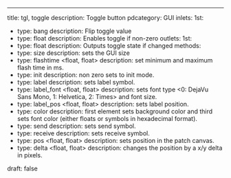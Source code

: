 ---
title: tgl, toggle
description: Toggle button
pdcategory: GUI
inlets:
  1st:
  - type: bang
    description: Flip toggle value
  - type: float
    description: Enables toggle if non-zero
outlets:
  1st:
  - type: float
    description: Outputs toggle state if changed
methods:
- type: size <float>
  description: sets the GUI size
- type: flashtime <float, float>
  description: set minimum and maximum flash time in ms.
- type: init <float>
  description: non zero sets to init mode.
- type: label <symbol>
  description: sets label symbol.
- type: label_font <float, float>
  description: sets font type <0: DejaVu Sans Mono, 1: Helvetica, 2: Times> and font size.
- type: label_pos <float, float>
  description: sets label position.
- type: color <list>
  description: first element sets background color and third sets font color (either floats or symbols in hexadecimal format).
- type: send <symbol>
  description: sets send symbol.
- type: receive <symbol>
  description: sets receive symbol.
- type: pos <float, float>
  description: sets position in the patch canvas.
- type: delta <float, float>
  description: changes the position by a x/y delta in pixels.

draft: false